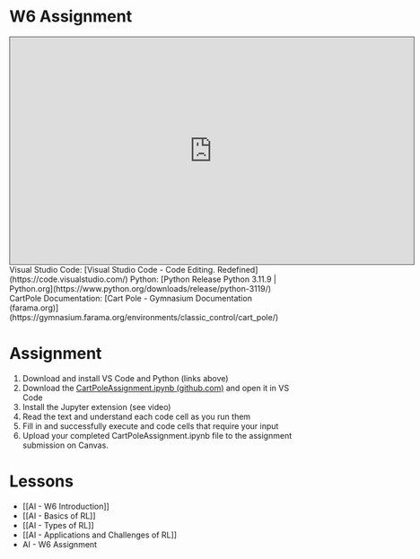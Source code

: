 
# W6 Assignment
<iframe src="https://egator.hosted.panopto.com/Panopto/Pages/Embed.aspx?id=f5441171-a6fe-4645-b322-b16801786de8&autoplay=false&offerviewer=true&showtitle=true&showbrand=true&captions=false&interactivity=all" height="405" width="720" style="border: 1px solid #464646;" allowfullscreen allow="autoplay" aria-label="Panopto Embedded Video Player" aria-description="RL CartPole Assignment" ></iframe>
Visual Studio Code: [Visual Studio Code - Code Editing. Redefined](https://code.visualstudio.com/)
Python: [Python Release Python 3.11.9 | Python.org](https://www.python.org/downloads/release/python-3119/)
CartPole Documentation: [Cart Pole - Gymnasium Documentation (farama.org)](https://gymnasium.farama.org/environments/classic_control/cart_pole/)

# Assignment

1. Download and install VS Code and Python (links above)
2. Download the <a href="https://github.com/kellerflint/Course-Resources/blob/hugo/content/AI-Files/CartPoleAssignment">CartPoleAssignment.ipynb (github.com)</a> and open it in VS Code
3. Install the Jupyter extension (see video)
4. Read the text and understand each code cell as you run them
5. Fill in and successfully execute and code cells that require your input
6. Upload your completed CartPoleAssignment.ipynb file to the assignment submission on Canvas.
# Lessons
- [[AI - W6 Introduction]]
- [[AI - Basics of RL]]
- [[AI - Types of RL]]
- [[AI - Applications and Challenges of RL]]
- AI - W6 Assignment